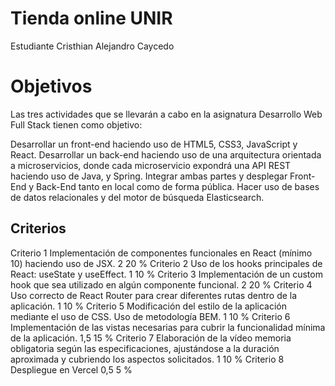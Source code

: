 # Tienda online UNIR

Estudiante Cristhian Alejandro Caycedo

# Objetivos 

Las tres actividades que se llevarán a cabo en la asignatura Desarrollo Web Full Stack tienen como objetivo:

Desarrollar un front-end haciendo uso de HTML5, CSS3, JavaScript y React.
Desarrollar un back-end haciendo uso de una arquitectura orientada a microservicios, donde cada microservicio expondrá una API REST haciendo uso de Java, y Spring.
Integrar ambas partes y desplegar Front-End y Back-End tanto en local como de forma pública.
Hacer uso de bases de datos relacionales y del motor de búsqueda Elasticsearch.

## Criterios

Criterio 1	Implementación de componentes funcionales en React (mínimo 10) haciendo uso de JSX.	2	20 %
Criterio 2	Uso de los hooks principales de React: useState y useEffect.	1	10 %
Criterio 3	Implementación de un custom hook que sea utilizado en algún componente funcional.	2	20 %
Criterio 4	Uso correcto de React Router para crear diferentes rutas dentro de la aplicación.	1	10 %
Criterio 5	Modificación del estilo de la aplicación mediante el uso de CSS. Uso de metodología BEM.	1	10 %
Criterio 6	Implementación de las vistas necesarias para cubrir la funcionalidad mínima de la aplicación.	1,5	15 %
Criterio 7	Elaboración de la vídeo memoria obligatoria según las especificaciones, ajustándose a la duración aproximada y cubriendo los aspectos solicitados.	1	10 %
Criterio 8	Despliegue en Vercel	0,5	5 %



